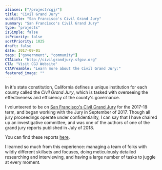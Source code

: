 ```yaml
---
aliases: ["/project/cgj/"]
title: "Civil Grand Jury"
subtitle: "San Francisco's Civil Grand Jury"
summary: "San Francisco's Civil Grand Jury"
type: "projects"
isSimple: false
isPriority: false
sortPriority: 1025
draft: false
date: 2017-09-01
tags: ["government", "community"]
CTALink: "http://civilgrandjury.sfgov.org"
CTA: "Visit CGJ Website"
CTAPreamble: "Learn more about the Civil Grand Jury:"
featured_image: ""
---
```


In it's state constitution, California defines a unique institution for each county called the *Civil Grand Jury*, which is tasked with overseeing the effectiveness and efficiency of the county's governance.

I volunteered to be on [San Francisco's Civil Grand Jury](http://civilgrandjury.sfgov.org/) for the 2017-18 term, and began working with the Jury in September of 2017.  Though all jury proceedings operate under confidentiality, I can say that I have chaired up an investigative committee, and was one of the authors of one of the grand jury reports published in July of 2018.

You can find these reports [here](http://civilgrandjury.sfgov.org/report.html).

I learned so much from this experience: managing a team of folks with wildly different skillsets and focuses, doing meticulously detailed researching and interviewing, and having a large number of tasks to juggle at every moment.
